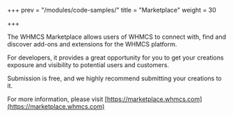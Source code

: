 +++
prev = "/modules/code-samples/"
title = "Marketplace"
weight = 30

+++

The WHMCS Marketplace allows users of WHMCS to connect with, find and discover add-ons and extensions for the WHMCS platform.

For developers, it provides a great opportunity for you to get your creations exposure and visibility to potential users and customers.

Submission is free, and we highly recommend submitting your creations to it.

For more information, please visit [https://marketplace.whmcs.com](https://marketplace.whmcs.com)
